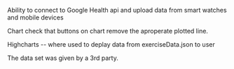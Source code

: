 <!--  Write Readme explaing about the app. -->
<!-- Picture of application -->
<!-- Overview -->
<!-- Using application  -->
<!-- UX -->
<!-- Features -->
<!-- Exitings functionality -->
<!-- Future Enchancements -->
Ability to connect to Google Health api and upload data from smart watches and mobile devices
<!-- Testing -->
Chart check that buttons on chart remove the aproperate plotted line.


<!-- Use of Ai -->
<!-- Known Issues -->
<!-- Deployment -->

<!-- Technologies Used -->
Highcharts -- where used to deplay data from exerciseData.json to user


<!-- Color Choice -->

<!-- Content -->
The data set was given by a 3rd party.
<!--  -->

